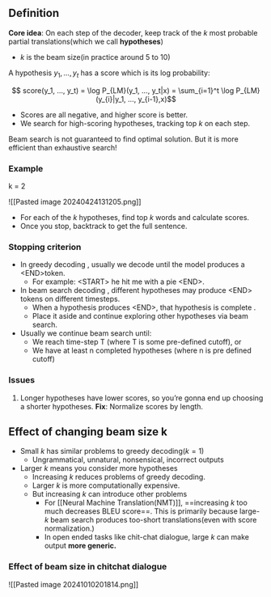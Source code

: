 ## Definition

**Core idea**: On each step of the decoder, keep track of the $k$ most probable partial translations(which we call **hypotheses**)
- $k$ is the beam size(in practice around 5 to 10)

A hypothesis $y_1, …, y_t$ has a score which is its log probability:

$$ score(y_1, …, y_t) = \log P_{LM}(y_1, …, y_t|x) = \sum_{i=1}^t \log P_{LM}(y_{i}|y_1, …, y_{i-1},x)$$

- Scores are all negative, and higher score is better.
- We search for high-scoring hypotheses, tracking top $k$ on each step.

Beam search is not guaranteed to find optimal solution. But it is more efficient than exhaustive search!

### Example
k = 2

![[Pasted image 20240424131205.png]]


- For each of the $k$ hypotheses, find top $k$ words and calculate scores.
- Once you stop, backtrack to get the full sentence. 
### Stopping criterion

- In greedy decoding , usually we decode until the model produces a $\text{<END>}$token. 
	- For example: $\text{<START>}$ he hit me with a pie $\text{<END>}$.
- In beam search decoding , different hypotheses may produce $\text{<END>}$ tokens on different timesteps. 
	- When a hypothesis produces $\text{<END>}$, that hypothesis is complete .
	- Place it aside and continue exploring other hypotheses via beam search.
- Usually we continue beam search until:
	- We reach time-step T (where T is some pre-defined cutoff), or
	- We have at least n completed hypotheses (where n is pre defined cutoff)

### Issues

1. Longer hypotheses have lower scores, so you’re gonna end up choosing a shorter hypotheses.
	**Fix**: Normalize scores by length.


## Effect of changing beam size k
- Small $k$ has similar problems to greedy decoding($k=1$)
	- Ungrammatical, unnatural, nonsensical, incorrect outputs
- Larger $k$ means you consider more hypotheses
	- Increasing $k$ reduces problems of greedy decoding.
	- Larger $k$ is more computationally expensive. 
	- But increasing $k$ can introduce other problems
		- For [[Neural Machine Translation(NMT)]], ==increasing $k$ too much decreases BLEU score==. This is primarily because large-$k$ beam search produces too-short translations(even with score normalization.)
		- In open ended tasks like chit-chat dialogue, large $k$ can make output **more generic.**
### Effect of beam size in chitchat dialogue

![[Pasted image 20241010201814.png]]

